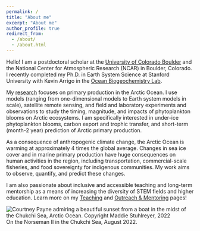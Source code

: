 ```yaml
---
permalink: /
title: "About me"
excerpt: "About me"
author_profile: true
redirect_from: 
  - /about/
  - /about.html
---
```



Hello! I am a postdoctoral scholar at the [University of Colorado Boulder](https://www.colorado.edu/instaar/courtney-payne) and the National Center for Atmospheric Research (NCAR) in Boulder, Colorado. I recently completed my Ph.D. in Earth System Science at Stanford University with Kevin Arrigo in the [Ocean Biogeochemistry Lab](http://ocean.stanford.edu/).

My [research](https://courtneympayne93.github.io/research/) focuses on primary production in the Arctic Ocean. I use models (ranging from one-dimensional models to Earth system models in scale), satellite remote sensing, and field and laboratory experiments and observations to study the timing, magnitude, and impacts of phytoplankton blooms on Arctic ecosystems. I am specifically interested in under-ice phytoplankton blooms, carbon export and trophic transfer, and short-term (month-2 year) prediction of Arctic primary production.

As a consequence of anthropogenic climate change, the Arctic Ocean is warming at approximately 4 times the global average. Changes in sea ice cover and in marine primary production have huge consequences on human activities in the region, including transportation, commercial-scale fisheries, and food sovereignty for indigenous communities. My work aims to observe, quantify, and predict these changes.

I am also passionate about inclusive and accessible teaching and long-term mentorship as a means of increasing the diversity of STEM fields and higher education. Learn more on my [Teaching](https://courtneympayne93.github.io/teaching/) and [Outreach & Mentoring](https://courtneympayne93.github.io/mentoring/) pages!

![Courtney Payne admiring a beautiful sunset from a boat in the midst of the Chukchi Sea, Arctic Ocean. Copyright Maddie Stuhlreyer, 2022](/images/DSC07193.JPG)
On the Norseman II in the Chukchi Sea, August 2022.
